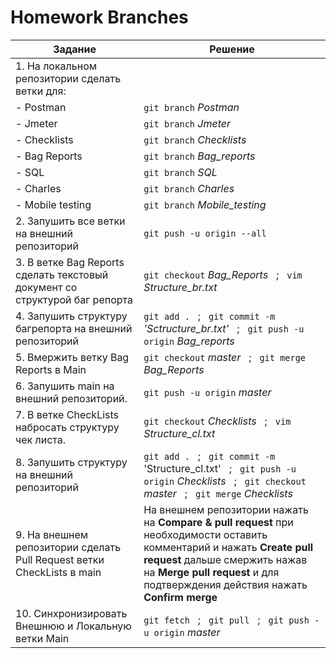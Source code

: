 # Homework Branches

| Задание | Решение |
|---------|---------|
|1. На локальном репозитории сделать ветки для:||
|- Postman|`git branch` *Postman*|
|- Jmeter|`git branch` *Jmeter*|
|- Checklists|`git branch` *Checklists*|
|- Bag Reports|`git branch` *Bag_reports*|
|- SQL|`git branch` *SQL*|
|- Charles|`git branch` *Charles*|
|- Mobile testing|`git branch` *Mobile_testing*|
|2. Запушить все ветки на внешний репозиторий|`git push -u origin --all` |
|3. В ветке Bag Reports сделать текстовый документ со структурой баг репорта|`git checkout` *Bag_Reports* &nbsp; ; &nbsp; `vim` *Structure_br.txt*|
|4. Запушить структуру багрепорта на внешний репозиторий|`git add .` &nbsp; ; &nbsp; `git commit -m` *'Sctructure_br.txt'* &nbsp; ; &nbsp; `git push -u origin` *Bag_reports*|
|5. Вмержить ветку Bag Reports в Main|`git checkout` *master* &nbsp; ; &nbsp; `git merge` *Bag_Reports*|
|6. Запушить main на внешний репозиторий.|`git push -u origin` *master*|
|7. В ветке CheckLists набросать структуру чек листа.|`git checkout` *Checklists* &nbsp; ; &nbsp; `vim` *Structure_cl.txt*|
|8. Запушить структуру на внешний репозиторий|`git add .` &nbsp; ; &nbsp; `git commit -m` 'Structure_cl.txt' &nbsp; ; &nbsp; `git push -u origin` *Checklists* &nbsp; ; &nbsp; `git checkout` *master* &nbsp; ; &nbsp; `git merge` *Checklists*|
|9. На внешнем репозитории сделать Pull Request ветки CheckLists в main|На внешнем репозитории нажать на **Compare & pull request** при необходимости оставить комментарий и нажать **Create pull request** дальше смержить нажав на **Merge pull request** и для подтверждения действия нажать **Confirm merge**|
|10. Синхронизировать Внешнюю и Локальную ветки Main|`git fetch` &nbsp; ; &nbsp; `git pull` &nbsp; ; &nbsp; `git push -u origin` *master*|